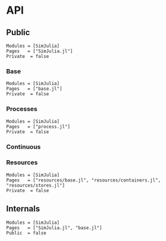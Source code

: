 # API

## Public

```@autodocs
Modules = [SimJulia]
Pages   = ["SimJulia.jl"]
Private  = false
```

### Base

```@autodocs
Modules = [SimJulia]
Pages   = ["base.jl"]
Private  = false
```

### Processes
```@autodocs
Modules = [SimJulia]
Pages   = ["process.jl"]
Private  = false
```

### Continuous

### Resources
```@autodocs
Modules = [SimJulia]
Pages   = ["resources/base.jl", "resources/containers.jl", "resources/stores.jl"]
Private  = false
```

## Internals

```@autodocs
Modules = [SimJulia]
Pages   = ["SimJulia.jl", "base.jl"]
Public  = false
```
